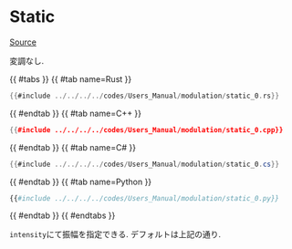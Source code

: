 # Static
[Source](https://github.com/shinolab/autd3-rs/blob/v30.0.1/autd3/src/datagram/modulation/static.rs)

変調なし.


{{ #tabs }}
{{ #tab name=Rust }}
```rust
{{#include ../../../../codes/Users_Manual/modulation/static_0.rs}}
```
{{ #endtab }}
{{ #tab name=C++ }}
```cpp
{{#include ../../../../codes/Users_Manual/modulation/static_0.cpp}}
```
{{ #endtab }}
{{ #tab name=C# }}
```cs
{{#include ../../../../codes/Users_Manual/modulation/static_0.cs}}
```
{{ #endtab }}
{{ #tab name=Python }}
```python
{{#include ../../../../codes/Users_Manual/modulation/static_0.py}}
```
{{ #endtab }}
{{ #endtabs }}

`intensity`にて振幅を指定できる.
デフォルトは上記の通り.
